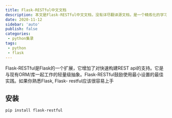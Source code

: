 ```yaml
---
title: Flask-RESTful中文文档
description: 本文是Flask-RESTful中文文档，没有详尽翻译源文档，是一个精炼化的学习总结
date: 2020-11-12
sidebar: 'auto'
publish: false
categories:
 - python集录
tags:
 - python
 - flask
---
```


Flask-RESTful是Flask的一个扩展，它增加了对快速构建REST api的支持。它是与现有ORM/库一起工作的轻量级抽象。Flask-RESTful鼓励使用最小设置的最佳实践。如果你熟悉Flask, Flask- restful应该很容易上手

## 安装

```shell
pip install flask-restful
```


